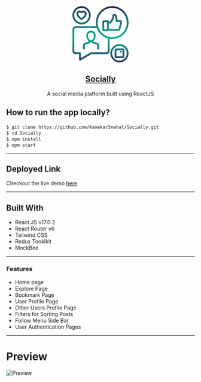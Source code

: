 <div align="center">
  <img src="public/favicon.ico" width="150" title="Socially Logo">

## [Socially](https://socially-media.vercel.app/)

A social media platform built using ReactJS

## </div>

## How to run the app locally?

```
$ git clone https://github.com/KanekarSnehal/Socially.git
$ cd Socially
$ npm install
$ npm start
```

---

## Deployed Link

Checkout the live demo [here](https://socially-media.vercel.app/)

---

## Built With

- React JS v17.0.2
- React Router v6
- Tailwind CSS
- Redux Tooklkit
- MockBee

---

### Features

- Home page
- Explore Page
- Bookmark Page
- User Profile Page
- Other Users Profile Page
- Filters for Sorting Posts
- Follow Menu Side Bar
- User Authentication Pages

---

# Preview

![Preview](./public/preview.gif)
